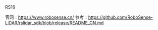 RS16

官网：https://www.robosense.cn/
参考：https://github.com/RoboSense-LiDAR/rslidar_sdk/blob/release/README_CN.md
